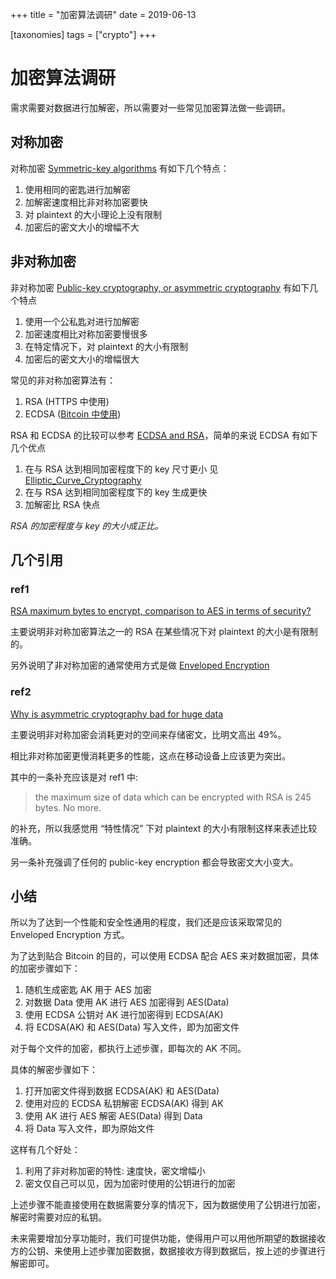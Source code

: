+++
title = "加密算法调研"
date = 2019-06-13

[taxonomies]
tags = ["crypto"]
+++
# 加密算法调研

需求需要对数据进行加解密，所以需要对一些常见加密算法做一些调研。

## 对称加密

对称加密 [Symmetric-key algorithms](https://en.wikipedia.org/wiki/Symmetric-key_algorithm) 有如下几个特点：

1. 使用相同的密匙进行加解密
2. 加解密速度相比非对称加密要快
3. 对 plaintext 的大小理论上没有限制
4. 加密后的密文大小的增幅不大

## 非对称加密

非对称加密 [Public-key cryptography, or asymmetric cryptography](https://en.wikipedia.org/wiki/Public-key_cryptography) 有如下几个特点

1. 使用一个公私匙对进行加解密
2. 加密速度相比对称加密要慢很多
2. 在特定情况下，对 plaintext 的大小有限制
3. 加密后的密文大小的增幅很大

常见的非对称加密算法有：

1. RSA (HTTPS 中使用)
2. ECDSA ([Bitcoin 中使用](https://en.bitcoin.it/wiki/How_bitcoin_works))

RSA 和 ECDSA 的比较可以参考 [ECDSA and RSA](https://equaleyes.com/blog/2018/04/06/ecdsa-and-rsa-algorithms/)，简单的来说 ECDSA 有如下几个优点

1. 在与 RSA 达到相同加密程度下的 key 尺寸更小 见 [Elliptic_Curve_Cryptography](https://wiki.openssl.org/index.php/Elliptic_Curve_Cryptography)
2. 在与 RSA 达到相同加密程度下的 key 生成更快
3. 加解密比 RSA 快点

_RSA 的加密程度与 key 的大小成正比。_


## 几个引用

### ref1 

[RSA maximum bytes to encrypt, comparison to AES in terms of security?
](https://security.stackexchange.com/questions/33434/rsa-maximum-bytes-to-encrypt-comparison-to-aes-in-terms-of-security#answer-33445)

主要说明非对称加密算法之一的 RSA 在某些情况下对 plaintext 的大小是有限制的。

另外说明了非对称加密的通常使用方式是做 [Enveloped Encryption](https://en.wikipedia.org/wiki/Public-key_cryptography#Enveloped_Public_Key_Encryption)

### ref2

[Why is asymmetric cryptography bad for huge data](https://crypto.stackexchange.com/questions/5782/why-is-asymmetric-cryptography-bad-for-huge-data#answer-5790)

主要说明非对称加密会消耗更对的空间来存储密文，比明文高出 49%。

相比非对称加密更慢消耗更多的性能，这点在移动设备上应该更为突出。

其中的一条补充应该是对 ref1 中:

> the maximum size of data which can be encrypted with RSA is 245 bytes. No more.

的补充，所以我感觉用 “特性情况” 下对 plaintext 的大小有限制这样来表述比较准确。

另一条补充强调了任何的 public-key encryption 都会导致密文大小变大。

## 小结

所以为了达到一个性能和安全性通用的程度，我们还是应该采取常见的 Enveloped Encryption 方式。

为了达到贴合 Bitcoin 的目的，可以使用 ECDSA 配合 AES 来对数据加密，具体的加密步骤如下：

1. 随机生成密匙 AK 用于 AES 加密
2. 对数据 Data 使用 AK 进行 AES 加密得到 AES(Data)
3. 使用 ECDSA 公钥对 AK 进行加密得到 ECDSA(AK)
4. 将 ECDSA(AK) 和 AES(Data) 写入文件，即为加密文件

对于每个文件的加密，都执行上述步骤，即每次的 AK 不同。

具体的解密步骤如下：

1. 打开加密文件得到数据 ECDSA(AK) 和 AES(Data)
2. 使用对应的 ECDSA 私钥解密 ECDSA(AK) 得到 AK
3. 使用 AK 进行 AES 解密 AES(Data) 得到 Data
4. 将 Data 写入文件，即为原始文件

这样有几个好处：

1. 利用了非对称加密的特性: 速度快，密文增幅小
2. 密文仅自己可以见，因为加密时使用的公钥进行的加密

上述步骤不能直接使用在数据需要分享的情况下，因为数据使用了公钥进行加密，解密时需要对应的私钥。

未来需要增加分享功能时，我们可提供功能，使得用户可以用他所期望的数据接收方的公钥、来使用上述步骤加密数据，数据接收方得到数据后，按上述的步骤进行解密即可。


